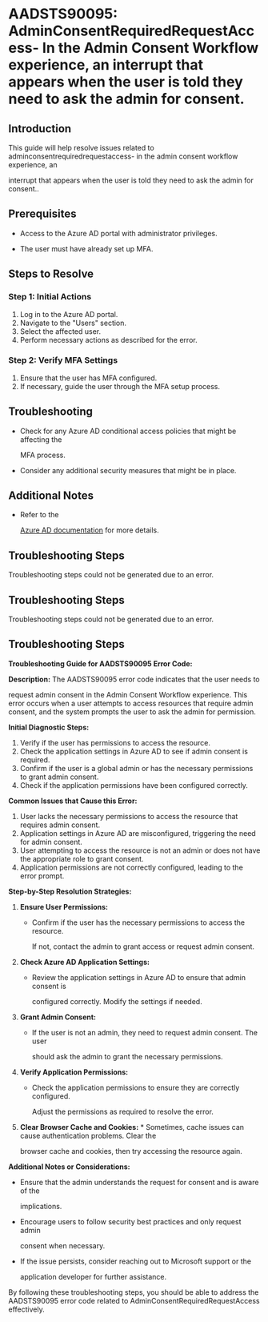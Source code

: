# AADSTS90095: AdminConsentRequiredRequestAccess- In the Admin Consent Workflow experience, an interrupt that appears when the user is told they need to ask the admin for consent.


## Introduction

This guide will help resolve issues related to
adminconsentrequiredrequestaccess- in the admin consent workflow experience, an

interrupt that appears when the user is told they need to ask the admin for
consent..


## Prerequisites


* Access to the Azure AD portal with administrator privileges.

* The user must have already set up MFA.


## Steps to Resolve


### Step 1: Initial Actions

1. Log in to the Azure AD portal.
2. Navigate to the "Users" section.
3. Select the affected user.
4. Perform necessary actions as described for the error.


### Step 2: Verify MFA Settings

1. Ensure that the user has MFA configured.
2. If necessary, guide the user through the MFA setup process.


## Troubleshooting


* Check for any Azure AD conditional access policies that might be affecting the

  MFA process.

* Consider any additional security measures that might be in place.


## Additional Notes


* Refer to the

  [Azure AD 
documentation](https://learn.microsoft.com/en-us/azure/active-directory/)
  for more details.


## Troubleshooting Steps

Troubleshooting steps could not be generated due to an error.


## Troubleshooting Steps

Troubleshooting steps could not be generated due to an error.


## Troubleshooting Steps

**Troubleshooting Guide for AADSTS90095 Error Code:**

**Description:** The AADSTS90095 error code indicates that the user needs to

request admin consent in the Admin Consent Workflow experience. This error
occurs when a user attempts to access resources that require admin consent, and
the system prompts the user to ask the admin for permission.

**Initial Diagnostic Steps:** 

1. Verify if the user has permissions to access the resource.
2. Check the application settings in Azure AD to see if admin consent is
   required.
3. Confirm if the user is a global admin or has the necessary permissions to
   grant admin consent.
4. Check if the application permissions have been configured correctly.

**Common Issues that Cause this Error:** 

1. User lacks the necessary permissions to access the resource that requires
   admin consent.
2. Application settings in Azure AD are misconfigured, triggering the need for
   admin consent.
3. User attempting to access the resource is not an admin or does not have the
   appropriate role to grant consent.
4. Application permissions are not correctly configured, leading to the error
   prompt.

**Step-by-Step Resolution Strategies:** 

1. **Ensure User Permissions:** 

   * Confirm if the user has the necessary permissions to access the resource.

     If not, contact the admin to grant access or request admin consent.

2. **Check Azure AD Application Settings:** 

   * Review the application settings in Azure AD to ensure that admin consent is

     configured correctly. Modify the settings if needed.

3. **Grant Admin Consent:** 

   * If the user is not an admin, they need to request admin consent. The user

     should ask the admin to grant the necessary permissions.

4. **Verify Application Permissions:** 

   * Check the application permissions to ensure they are correctly configured.

     Adjust the permissions as required to resolve the error.

5. **Clear Browser Cache and Cookies:**    * Sometimes, cache issues can cause 
authentication problems. Clear the

     browser cache and cookies, then try accessing the resource again.

**Additional Notes or Considerations:**


* Ensure that the admin understands the request for consent and is aware of the

  implications.

* Encourage users to follow security best practices and only request admin

  consent when necessary.

* If the issue persists, consider reaching out to Microsoft support or the

  application developer for further assistance.

By following these troubleshooting steps, you should be able to address the
AADSTS90095 error code related to AdminConsentRequiredRequestAccess effectively.